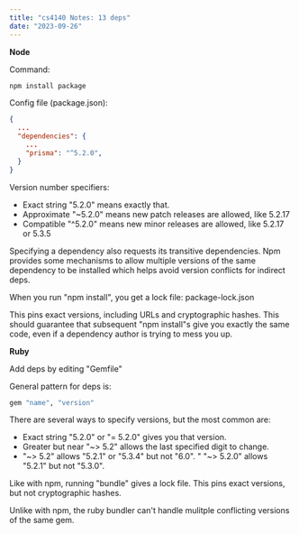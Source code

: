 ```yaml
---
title: "cs4140 Notes: 13 deps"
date: "2023-09-26"
---
```


**Node**

Command:

```bash
npm install package
```

Config file (package.json):

```json
{
  ...
  "dependencies": {
    ...
    "prisma": "^5.2.0",
  }
}
```

Version number specifiers:

 - Exact string "5.2.0" means exactly that.
 - Approximate "~5.2.0" means new patch releases are allowed, like 5.2.17
 - Compatible "^5.2.0" means new minor releases are allowed, like 5.2.17 or 5.3.5

Specifying a dependency also requests its transitive dependencies. Npm
provides some mechanisms to allow multiple versions of the same
dependency to be installed which helps avoid version conflicts for
indirect deps.

When you run "npm install", you get a lock file: package-lock.json

This pins exact versions, including URLs and cryptographic hashes.
This should guarantee that subsequent "npm install"s give you exactly
the same code, even if a dependency author is trying to mess you up.

**Ruby**

Add deps by editing "Gemfile"

General pattern for deps is:

```ruby
gem "name", "version"
```

There are several ways to specify versions, but the most common are:

 - Exact string "5.2.0" or "= 5.2.0" gives you that version.
 - Greater but near "~> 5.2" allows the last specified digit to change.
 - "~> 5.2" allows "5.2.1" or "5.3.4" but not "6.0".
 " "~> 5.2.0" allows "5.2.1" but not "5.3.0".

Like with npm, running "bundle" gives a lock file. This pins exact
versions, but not cryptographic hashes.

Unlike with npm, the ruby bundler can't handle mulitple conflicting
versions of the same gem.

